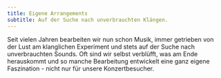 ```yaml
---
title: Eigene Arrangements
subtitle: Auf der Suche nach unverbrauchten Klängen.
---
```

Seit vielen Jahren bearbeiten wir nun schon Musik, immer getrieben von der Lust am klanglichen Experiment und stets auf der Suche nach unverbrauchten Sounds. Oft sind wir selbst verblüfft, was am Ende herauskommt und so manche Bearbeitung entwickelt eine ganz eigene Faszination - nicht nur für unsere Konzertbesucher.